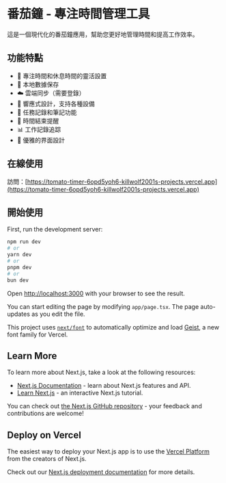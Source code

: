 # 番茄鐘 - 專注時間管理工具

這是一個現代化的番茄鐘應用，幫助您更好地管理時間和提高工作效率。

## 功能特點

- 🎯 專注時間和休息時間的靈活設置
- 💾 本地數據保存
- ☁️ 雲端同步（需要登錄）
- 📱 響應式設計，支持各種設備
- 📝 任務記錄和筆記功能
- 🔔 時間結束提醒
- 📊 工作記錄追踪
- 💫 優雅的界面設計

## 在線使用

訪問：[https://tomato-timer-6opd5yoh6-killwolf2001s-projects.vercel.app](https://tomato-timer-6opd5yoh6-killwolf2001s-projects.vercel.app)

## 開始使用

First, run the development server:

```bash
npm run dev
# or
yarn dev
# or
pnpm dev
# or
bun dev
```

Open [http://localhost:3000](http://localhost:3000) with your browser to see the result.

You can start editing the page by modifying `app/page.tsx`. The page auto-updates as you edit the file.

This project uses [`next/font`](https://nextjs.org/docs/app/building-your-application/optimizing/fonts) to automatically optimize and load [Geist](https://vercel.com/font), a new font family for Vercel.

## Learn More

To learn more about Next.js, take a look at the following resources:

- [Next.js Documentation](https://nextjs.org/docs) - learn about Next.js features and API.
- [Learn Next.js](https://nextjs.org/learn) - an interactive Next.js tutorial.

You can check out [the Next.js GitHub repository](https://github.com/vercel/next.js) - your feedback and contributions are welcome!

## Deploy on Vercel

The easiest way to deploy your Next.js app is to use the [Vercel Platform](https://vercel.com/new?utm_medium=default-template&filter=next.js&utm_source=create-next-app&utm_campaign=create-next-app-readme) from the creators of Next.js.

Check out our [Next.js deployment documentation](https://nextjs.org/docs/app/building-your-application/deploying) for more details.
